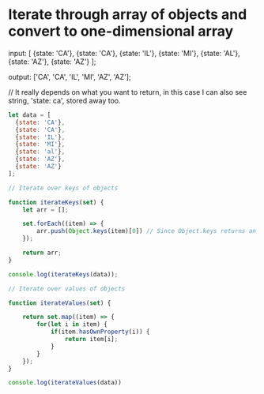 # Iterate through array of objects and convert to one-dimensional array

input:
[
  {state: 'CA'},
  {state: 'CA'},
  {state: 'IL'},
  {state: 'MI'},
  {state: 'AL'},
  {state: 'AZ'},
  {state: 'AZ'}
];

output: ['CA', 'CA', 'IL', 'MI', 'AZ', 'AZ'];

// It really depends on what you want to return, in this case I can also see string, 'state: ca', stored away too.

```js
let data = [
  {state: 'CA'},
  {state: 'CA'},
  {state: 'IL'},
  {state: 'MI'},
  {state: 'al'},
  {state: 'AZ'},
  {state: 'AZ'}
];

// Iterate over keys of objects

function iterateKeys(set) {
    let arr = [];

    set.forEach((item) => {
        arr.push(Object.keys(item)[0]) // Since Object.keys returns an array
    });

    return arr;
}

console.log(iterateKeys(data));

// Iterate over values of objects

function iterateValues(set) {

    return set.map((item) => {
        for(let i in item) {
            if(item.hasOwnProperty(i)) {
                return item[i];
            }
        }
    });
}

console.log(iterateValues(data))
```
